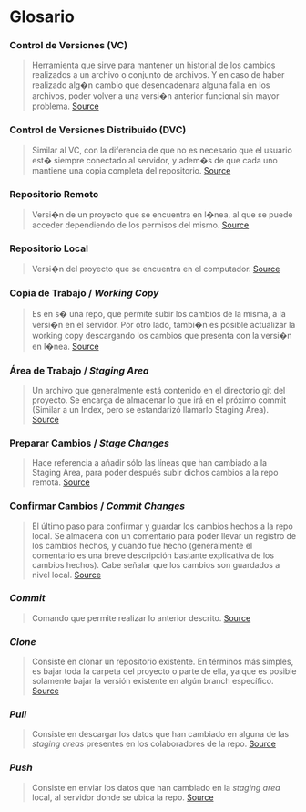 # Glosario

### Control de Versiones (VC)
	
> Herramienta que sirve para mantener un historial de los cambios realizados a un archivo o conjunto de archivos. Y en caso de haber realizado alg�n cambio que desencadenara alguna falla en los archivos, poder volver a una versi�n anterior funcional sin mayor problema.
>[Source](https://git-scm.com/book/es/v1/Empezando-Acerca-del-control-de-versiones) 
	
### Control de Versiones Distribuido (DVC)

> Similar al VC, con la diferencia de que no es necesario que el usuario est� siempre conectado al servidor, y adem�s de que cada uno mantiene una copia completa del repositorio.
>[Source](http://www.mclibre.org/consultar/informatica/lecciones/git.html)

### Repositorio Remoto
	
> Versi�n de un proyecto que se encuentra en l�nea, al que se puede acceder dependiendo de los permisos del mismo.
>[Source](https://git-scm.com/book/es/v1/Fundamentos-de-Git-Trabajando-con-repositorios-remotos)
	
### Repositorio Local
	
> Versi�n del proyecto que se encuentra en el computador.
>[Source](https://colaboratorio.net/atareao/developer/2017/git-y-github-trabajando-con-repositorios-locales/)

### Copia de Trabajo / *Working Copy*

> Es en s� una repo, que permite subir los cambios de la misma, a la versi�n en el servidor. Por otro lado, tambi�n es posible actualizar la working copy descargando los cambios que presenta con la versi�n en l�nea.
> [Source](https://www.thomas-krenn.com/en/wiki/Git_Basic_Terms)

### Área de Trabajo / *Staging Area*

> Un archivo que generalmente está contenido en el directorio git del proyecto. Se encarga de almacenar lo que irá en el próximo commit (Similar a un Index, pero se estandarizó llamarlo Staging Area).
> [Source](https://git-scm.com/book/en/v1/Getting-Started-Git-Basics)

### Preparar Cambios / *Stage Changes*

> Hace referencia a añadir sólo las líneas que han cambiado a la Staging Area, para poder después subir dichos cambios a la repo remota.
> [Source](https://softwareengineering.stackexchange.com/questions/119782/what-does-stage-mean-in-git)

### Confirmar Cambios / *Commit Changes*
> El último paso para confirmar y guardar los cambios hechos a la repo local. Se almacena con un comentario para poder llevar un registro de los cambios hechos, y cuando fue hecho (generalmente el comentario es una breve descripción bastante explicativa de los cambios hechos). Cabe señalar que los cambios son guardados a nivel local.
> [Source](https://www.git-tower.com/learn/git/commands/git-commit)

### *Commit*
> Comando que permite realizar lo anterior descrito.
> [Source](https://www.git-tower.com/learn/git/commands/git-commit)

### *Clone*
> Consiste en clonar un repositorio existente. En términos más simples, es bajar toda la carpeta del proyecto o parte de ella, ya que es posible solamente bajar la versión existente en algún branch específico.
> [Source](https://git-scm.com/book/es/v1/Fundamentos-de-Git-Obteniendo-un-repositorio-Git)

### *Pull*
> Consiste en descargar los datos que han cambiado en alguna de las *staging areas* presentes en los colaboradores de la repo.
> [Source](https://git-scm.com/book/es/v1/Fundamentos-de-Git-Trabajando-con-repositorios-remotos)

### *Push*
> Consiste en enviar los datos que han cambiado en la *staging area* local, al servidor donde se ubica la repo.
> [Source](https://git-scm.com/book/es/v1/Fundamentos-de-Git-Trabajando-con-repositorios-remotos)

